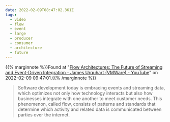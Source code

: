 ```yaml
---
date: 2022-02-09T08:47:02.361Z
tags:
  - video
  - flow
  - event
  - large
  - producer
  - consumer
  - architecture
  - future
---
```

{{% marginnote %}}Found at "[Flow Architectures: The Future of Streaming and Event-Driven Integration - James Urquhart (VMWare) - YouTube](https://www.youtube.com/watch?v=5cMF6bnvZ18)" on 2022-02-09 09:47:01.{{% /marginnote %}}

> Software development today is embracing events and streaming data, which optimizes not only how technology interacts but also how businesses integrate with one another to meet customer needs. This phenomenon, called flow, consists of patterns and standards that determine which activity and related data is communicated between parties over the internet.

